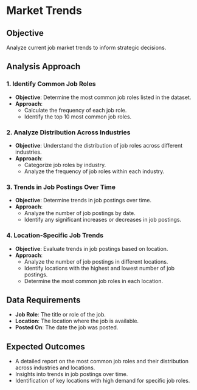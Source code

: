 # Market Trends

## Objective
Analyze current job market trends to inform strategic decisions.

## Analysis Approach

### 1. Identify Common Job Roles
- **Objective**: Determine the most common job roles listed in the dataset.
- **Approach**:
  - Calculate the frequency of each job role.
  - Identify the top 10 most common job roles.

### 2. Analyze Distribution Across Industries
- **Objective**: Understand the distribution of job roles across different industries.
- **Approach**:
  - Categorize job roles by industry.
  - Analyze the frequency of job roles within each industry.

### 3. Trends in Job Postings Over Time
- **Objective**: Determine trends in job postings over time.
- **Approach**:
  - Analyze the number of job postings by date.
  - Identify any significant increases or decreases in job postings.

### 4. Location-Specific Job Trends
- **Objective**: Evaluate trends in job postings based on location.
- **Approach**:
  - Analyze the number of job postings in different locations.
  - Identify locations with the highest and lowest number of job postings.
  - Determine the most common job roles in each location.

## Data Requirements
- **Job Role**: The title or role of the job.
- **Location**: The location where the job is available.
- **Posted On**: The date the job was posted.

## Expected Outcomes
- A detailed report on the most common job roles and their distribution across industries and locations.
- Insights into trends in job postings over time.
- Identification of key locations with high demand for specific job roles.
